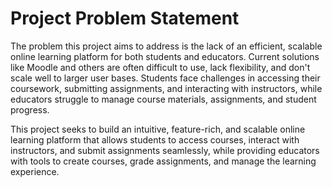 # Project Problem Statement

The problem this project aims to address is the lack of an efficient, scalable online learning platform for both students and educators. Current solutions like Moodle and others are often difficult to use, lack flexibility, and don't scale well to larger user bases. Students face challenges in accessing their coursework, submitting assignments, and interacting with instructors, while educators struggle to manage course materials, assignments, and student progress.

This project seeks to build an intuitive, feature-rich, and scalable online learning platform that allows students to access courses, interact with instructors, and submit assignments seamlessly, while providing educators with tools to create courses, grade assignments, and manage the learning experience.
